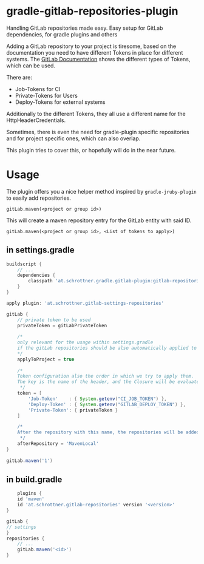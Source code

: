 # gradle-gitlab-repositories-plugin
Handling GitLab repositories made easy. Easy setup for GitLab dependencies, for gradle plugins and others

Adding a GitLab repository to your project is tiresome, based on the documentation you need to have different Tokens in place for different systems.
The [GitLab Documentation](https://docs.gitlab.com/ee/user/packages/maven_repository/#authenticate-to-the-package-registry-with-gradle) shows the different types of Tokens, which can be used.

There are:
- Job-Tokens for CI
- Private-Tokens for Users
- Deploy-Tokens for external systems

Additionally to the different Tokens, they all use a different name for the HttpHeaderCredentials.

Sometimes, there is even the need for gradle-plugin specific repositories and for project specific ones,
which can also overlap.

This plugin tries to cover this, or hopefully will do in the near future.

# Usage

The plugin offers you a nice helper method inspired by `gradle-jruby-plugin` to easily add repositories.

    gitLab.maven(<project or group id>) 

This will create a maven repository entry for the GitLab entity with said ID.

    gitLab.maven(<project or group id>, <List of tokens to apply>)


## in settings.gradle
```groovy
buildscript {
    // ...
    dependencies {
        classpath 'at.schrottner.gradle.gitlab-plugin:gitlab-repositories:<version>'
    }
}

apply plugin: 'at.schrottner.gitlab-settings-repositories'

gitLab {
    // private token to be used
    privateToken = gitLabPrivateToken
    
    /*
    only relevant for the usage within settings.gradle
    if the gitLab repositories should be also automatically applied to the project
    */
    applyToProject = true 
    
    /*
    Token configuration also the order in which we try to apply them.
    The key is the name of the header, and the Closure will be evaluated when applied.
     */
    token = [
        'Job-Token'    : { System.getenv("CI_JOB_TOKEN") },
        'Deploy-Token' : { System.getenv("GITLAB_DEPLOY_TOKEN") },
        'Private-Token': { privateToken }
    ]

    /*
    After the repository with this name, the repositories will be added
     */
	afterRepository = 'MavenLocal'
}
    
gitLab.maven('1')
```

## in build.gradle

```groovy
    plugins {
    id 'maven'
    id 'at.schrottner.gitlab-repositories' version '<version>'
}

gitLab {
// settings
}
repositories {
    // ...
    gitLab.maven('<id>')
}
```